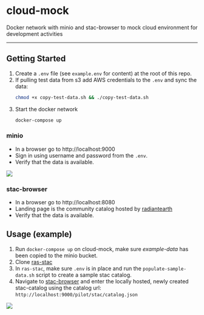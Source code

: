 # cloud-mock
Docker network with minio and stac-browser to mock cloud environment for development activities


---

## Getting Started

1. Create a `.env` file (see `example.env` for content) at the root of this repo. 
1.  If pulling test data from s3 add AWS credentials to the `.env` and sync the data:
    ```sh
    chmod +x copy-test-data.sh && ./copy-test-data.sh
    ```
1. Start the docker network 
    ```sh 
    docker-compose up
    ```

### minio
- In a browser go to http://localhost:9000
- Sign in using username and password from the `.env`.
- Verify that the data is available.

![](docs/stand-up-minio.gif)

### stac-browser
- In a browser go to http://localhost:8080
- Landing page is the community catalog hosted by [radiantearth](https://radiantearth.github.io/stac-browser/#/)
- Verify that the data is available.

## Usage (example)
 
1. Run `docker-compose up` on cloud-mock, make sure  *example-data* has been copied to the minio bucket.
2. Clone [ras-stac](https://github.com/fema-ffrd/ras-stac)
3. In `ras-stac`, make sure `.env` is in place and run the  `populate-sample-data.sh` script to create a sample stac catalog.
4. Navigate to [stac-browser](http://localhost:8080) and enter the locally hosted, newly created stac-catalog using the catalog url: `http://localhost:9000/pilot/stac/catalog.json`

![](docs/stac-example.gif)